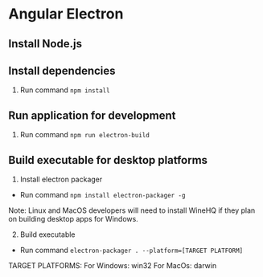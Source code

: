 # Angular Electron

## Install Node.js

## Install dependencies

1. Run command `npm install`

## Run application for development

1. Run command `npm run electron-build`

## Build executable for desktop platforms

1. Install electron packager
  - Run command `npm install electron-packager -g`
  
Note: Linux and MacOS developers will need to install WineHQ if they plan on building desktop apps for Windows.

2. Build executable
  - Run command `electron-packager . --platform=[TARGET PLATFORM]`

TARGET PLATFORMS:
  For Windows: win32
  For MacOs: darwin
